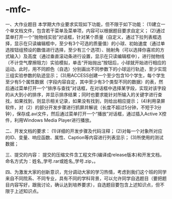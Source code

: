# -mfc-
一、大作业题目
本学期大作业要求实现如下功能，但不限于如下功能：
(1)建立一个单文档文件，包含若干菜单及菜单项，内容可以根据题目要求自定义；
(2)通过菜单打开一个“抛物线实验”对话框，针对某个质量（自定义，通过下拉列表框选择，显示在只读编辑框中，至少有3个可选的质量值）的小球、初始速度（通过单选按钮组预设的数值进行选择，至少有三个选项）、抛射角（可以选择你喜欢的方式输入）及高度（通过垂直滚动条进行设置，显示在只读编辑框中），进行抛物线（不计空气摩擦阻力）实验模拟，单击“开始抛出”按钮后，小球就开始进行相应的运动。此时，用不同颜色（自选）分别画出不同参数下的小球运行轨迹，至少实现三组实验参数的轨迹显示； 
(3)用ACCESS创建一个至少包含10个学生，每个学生至少有5个属性数据（字段内容自定，其中至少有3个类型不同的数据）的表，然后通过菜单打开一个“排序与查找”对话框，在对话框中选择某字段，实现对该字段的从大到小的排序，并显示排序结果；同时也要求能针对所输入的关键字进行查找，如果找到，则显示相关记录，如果没有找到，则给出相应提示；
(4)利用录屏软件，对（2）的部分开发步骤进行抓屏并解说（长度不超过5分钟，不短于3分钟），保存成.avi文件，然后通过菜单打开一个“播放”对话框，通过插入Active X控件，利用Windows Media Player进行播放。

二、开发文档的要求：
(1)详细的开发步骤及代码注释；
(2)对每一个对象所对应的ID、变量、响应函数、属性、Caption等内容进行列表显示；
(3)所使用的测试数据；

三、提交的内容：
提交的压缩文件含工程文件(编译成release版本)和开发文档，命名方式为：姓名_学号.rar或姓名_学号.zip，。

四、为激发大家的创新意识，充分调动大家的学习热情，考虑到我们这个班的同学来自不同院系、不同专业，具有不同的学科背景，可以允许同学自选题目（要把题目内容写好，跟我讨论，确认达到培养要求），自选题目要包含上述知识点，但不限于上述知识点。
